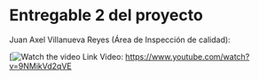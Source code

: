 # Entregable 2 del proyecto

Juan Axel Villanueva Reyes (Área de Inspección de calidad):

[![Watch the video](https://www.youtube.com/watch?v=9NMikVd2qVE)
Link Video: https://www.youtube.com/watch?v=9NMikVd2qVE
